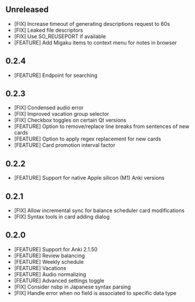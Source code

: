 ## Unreleased

- [FIX] Increase timeout of generating descriptions request to 60s
- [FIX] Leaked file descriptors
- [FIX] Use SO_REUSEPORT if available
- [FEATURE] Add Migaku items to context menu for notes in browser

## 0.2.4

- [FEATURE] Endpoint for searching

## 0.2.3

- [FIX] Condensed audio error
- [FIX] Improved vacation group selector
- [FIX] Checkbox toggles on certain Qt versions
- [FEATURE] Option to remove/replace line breaks from sentences of new cards
- [FEATURE] Option to apply regex replacement for new cards
- [FEATURE] Card promotion interval factor

## 0.2.2

- [FEATURE] Support for native Apple silicon (M1) Anki versions

## 0.2.1

- [FIX] Allow incremental sync for balance scheduler card modifications
- [FIX] Syntax tools in card adding dialog

## 0.2.0

- [FEATURE] Support for Anki 2.1.50
- [FEATURE] Review balancing
- [FEATURE] Weekly schedule
- [FEATURE] Vacations
- [FEATURE] Audio normalizing
- [FEATURE] Advanced settings toggle
- [FIX] Consider nsbp in Japanese syntax parsing
- [FIX] Handle error when no field is associated to specific data type
